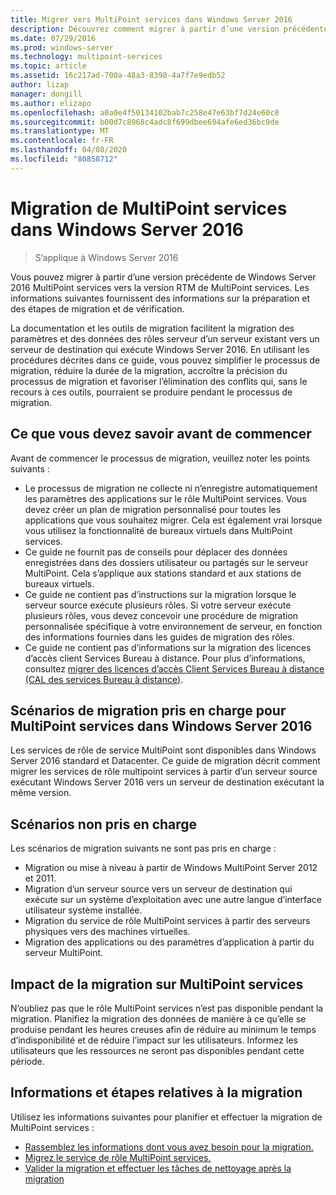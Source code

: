 ```yaml
---
title: Migrer vers MultiPoint services dans Windows Server 2016
description: Découvrez comment migrer à partir d’une version précédente de MultiPoint services
ms.date: 07/29/2016
ms.prod: windows-server
ms.technology: multipoint-services
ms.topic: article
ms.assetid: 16c217ad-700a-48a3-8398-4a7f7e9edb52
author: lizap
manager: dongill
ms.author: elizapo
ms.openlocfilehash: a0a0e4f50134102bab7c258e47e63bf7d24e60c8
ms.sourcegitcommit: b00d7c8968c4adc8f699dbee694afe6ed36bc9de
ms.translationtype: MT
ms.contentlocale: fr-FR
ms.lasthandoff: 04/08/2020
ms.locfileid: "80858712"
---
```

# <a name="multipoint-services-migration-in-windows-server-2016"></a>Migration de MultiPoint services dans Windows Server 2016
>S’applique à Windows Server 2016

Vous pouvez migrer à partir d’une version précédente de Windows Server 2016 MultiPoint services vers la version RTM de MultiPoint services. Les informations suivantes fournissent des informations sur la préparation et des étapes de migration et de vérification.

La documentation et les outils de migration facilitent la migration des paramètres et des données des rôles serveur d’un serveur existant vers un serveur de destination qui exécute Windows Server 2016. En utilisant les procédures décrites dans ce guide, vous pouvez simplifier le processus de migration, réduire la durée de la migration, accroître la précision du processus de migration et favoriser l’élimination des conflits qui, sans le recours à ces outils, pourraient se produire pendant le processus de migration. 

## <a name="what-to-know-before-you-begin"></a>Ce que vous devez savoir avant de commencer
Avant de commencer le processus de migration, veuillez noter les points suivants :

- Le processus de migration ne collecte ni n’enregistre automatiquement les paramètres des applications sur le rôle MultiPoint services. Vous devez créer un plan de migration personnalisé pour toutes les applications que vous souhaitez migrer. Cela est également vrai lorsque vous utilisez la fonctionnalité de bureaux virtuels dans MultiPoint services.
- Ce guide ne fournit pas de conseils pour déplacer des données enregistrées dans des dossiers utilisateur ou partagés sur le serveur MultiPoint. Cela s’applique aux stations standard et aux stations de bureaux virtuels.
- Ce guide ne contient pas d’instructions sur la migration lorsque le serveur source exécute plusieurs rôles. Si votre serveur exécute plusieurs rôles, vous devez concevoir une procédure de migration personnalisée spécifique à votre environnement de serveur, en fonction des informations fournies dans les guides de migration des rôles.
- Ce guide ne contient pas d’informations sur la migration des licences d’accès client Services Bureau à distance. Pour plus d’informations, consultez [migrer des licences d’accès Client Services Bureau à distance (CAL des services Bureau à distance)](https://technet.microsoft.com/library/dd851844.aspx).

## <a name="supported-migration-scenarios-for-multipoint-services-in-windows-server-2016"></a>Scénarios de migration pris en charge pour MultiPoint services dans Windows Server 2016
Les services de rôle de service MultiPoint sont disponibles dans Windows Server 2016 standard et Datacenter. Ce guide de migration décrit comment migrer les services de rôle multipoint services à partir d’un serveur source exécutant Windows Server 2016 vers un serveur de destination exécutant la même version.

## <a name="scenarios-that-are-not-supported"></a>Scénarios non pris en charge

Les scénarios de migration suivants ne sont pas pris en charge :

- Migration ou mise à niveau à partir de Windows MultiPoint Server 2012 et 2011.
- Migration d’un serveur source vers un serveur de destination qui exécute sur un système d’exploitation avec une autre langue d’interface utilisateur système installée.
- Migration du service de rôle MultiPoint services à partir des serveurs physiques vers des machines virtuelles.
- Migration des applications ou des paramètres d’application à partir du serveur MultiPoint.

## <a name="the-impact-of-migration-on-multipoint-services"></a>Impact de la migration sur MultiPoint services
N’oubliez pas que le rôle MultiPoint services n’est pas disponible pendant la migration. Planifiez la migration des données de manière à ce qu’elle se produise pendant les heures creuses afin de réduire au minimum le temps d’indisponibilité et de réduire l’impact sur les utilisateurs. Informez les utilisateurs que les ressources ne seront pas disponibles pendant cette période.

## <a name="migration-information-and-steps"></a>Informations et étapes relatives à la migration
Utilisez les informations suivantes pour planifier et effectuer la migration de MultiPoint services :

- [Rassemblez les informations dont vous avez besoin pour la migration.](multipoint-services-migration-preparation.md)
- [Migrez le service de rôle MultiPoint services.](multipoint-services-migration-steps.md)
- [Valider la migration et effectuer les tâches de nettoyage après la migration](multipoint-services-post-migration-steps.md)
